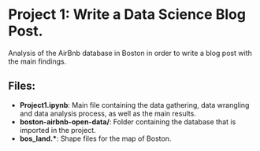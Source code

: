 # Project 1: Write a Data Science Blog Post.
Analysis of the AirBnb database in Boston in order to write a blog post with the main findings.

## Files:
- **Project1.ipynb**: Main file containing the data gathering, data wrangling and data analysis process, as well as the main results.
- **boston-airbnb-open-data/**: Folder containing the database that is imported in the project.
- __bos_land.\*__: Shape files for the map of Boston.
